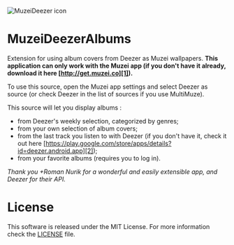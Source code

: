 ![MuzeiDeezer icon](https://github.com/xgouchet/MuzeiDeezerAlbums/raw/master/art/store_muzei_deezer_icon.png)

MuzeiDeezerAlbums
=================

Extension for using album covers  from Deezer as Muzei wallpapers. **This application can only work with the Muzei app (if you don't have it already, download it here [http://get.muzei.co][1]).**

To use this source, open the Muzei app settings and select Deezer as source (or check Deezer in the list of sources if you use MultiMuze).

This source will let you display albums : 

 - from Deezer's weekly selection, categorized by genres; 
 - from your own selection of album covers; 
 - from the last track you listen to with Deezer (if you don't have it, check it out here [https://play.google.com/store/apps/details?id=deezer.android.app][2]);
 - from your favorite albums (requires you to log in). 

_Thank you +Roman Nurik for a wonderful and easily extensible app, and Deezer for their API._

License
=======

This software is released under the MIT License. For more information check the [LICENSE][3] file. 

 [1]: http://get.muzei.co
 [2]: https://play.google.com/store/apps/details?id=deezer.android.app
 [3]: https://raw.github.com/xgouchet/MuzeiDeezerAlbums/master/LICENSE